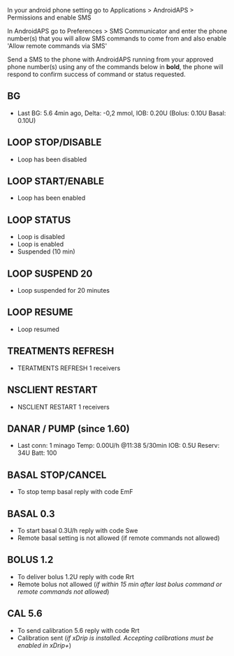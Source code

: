 In your android phone setting go to Applications > AndroidAPS > Permissions and enable SMS

In AndroidAPS go to Preferences > SMS Communicator and enter the phone number(s) that you will allow SMS commands to come from and also enable 'Allow remote commands via SMS'

Send a SMS to the phone with AndroidAPS running from your approved phone number(s) using any of the commands below in **bold**, the phone will respond to confirm success of command or status requested.

## BG
- Last BG: 5.6 4min ago, Delta: -0,2 mmol, IOB: 0.20U (Bolus: 0.10U Basal: 0.10U)
## LOOP STOP/DISABLE
- Loop has been disabled
## LOOP START/ENABLE
- Loop has been enabled
## LOOP STATUS
- Loop is disabled
- Loop is enabled
- Suspended (10 min)
## LOOP SUSPEND 20
- Loop suspended for 20 minutes
## LOOP RESUME
- Loop resumed
## TREATMENTS REFRESH
- TERATMENTS REFRESH 1 receivers
## NSCLIENT RESTART
- NSCLIENT RESTART 1 receivers
## DANAR / PUMP (since 1.60)
- Last conn: 1 minago Temp: 0.00U/h @11:38 5/30min IOB: 0.5U Reserv: 34U Batt: 100
## BASAL STOP/CANCEL
- To stop temp basal reply with code EmF
## BASAL 0.3
- To start basal 0.3U/h reply with code Swe
- Remote basal setting is not allowed (if remote commands not allowed)
## BOLUS 1.2
- To deliver bolus 1.2U reply with code Rrt
- Remote bolus not allowed (_if within 15 min after last bolus command or remote commands not allowed_)
## CAL 5.6
- To send calibration 5.6 reply with code Rrt
- Calibration sent (_if xDrip is installed. Accepting calibrations must be enabled in xDrip+_)

